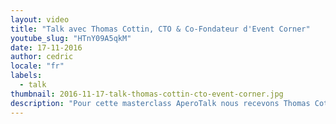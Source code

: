 ```yaml
---
layout: video
title: "Talk avec Thomas Cottin, CTO & Co-Fondateur d'Event Corner"
youtube_slug: "HTnY09A5qkM"
date: 17-11-2016
author: cedric
locale: "fr"
labels:
  - talk
thumbnail: 2016-11-17-talk-thomas-cottin-cto-event-corner.jpg
description: "Pour cette masterclass AperoTalk nous recevons Thomas Cottin,  CTO d'Event Corner et ancien de Y Combinator. Event Corner est la plateforme qui permet à tous les professionnels de facilement trouver, comparer et réserver des lieux uniques au meilleurs prix pour tous leurs événements !"
---
```

